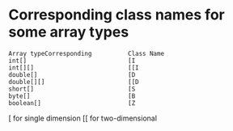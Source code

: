 # Corresponding class names for some array types

```plain text
Array typeCorresponding          Class Name
int[]                            [I
int[][]                          [[I
double[]                         [D
double[][]                       [[D
short[]                          [S
byte[]                           [B
boolean[]                        [Z
```

[ for single dimension
[[ for two-dimensional
